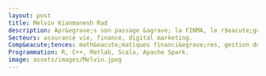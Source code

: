 ```yaml
---
layout: post
title: Melvin Kianmanesh Rad
description: Apr&egrave;s son passage &agrave; la FINMA, le r$eacute;gulateur financier Suisse l’a recommand&eacute; pour avoir apporte une importante contribution au Swiss Solvency Test, mod$eacute;le standard de gestion du risque appliqu&eacute; par les assurances vie. Il est actuellement en visite scientifique à Microsoft Research, Redmond, Washington, ou il travaille sur des sujets liés aux algorithmes d’optimisation.
Secteurs: assurance vie, finance, digital marketing.
Comp&eacute;tences: math&eacute;matiques financi&egrave;res, gestion du risque, &eacute;chantillonnage, Monte-Carlo et cha&icirc;nes de Markov.
Programmation: R, C++, Matlab, Scala, Apache Spark.
image: assets/images/Melvin.jpeg
---
```


